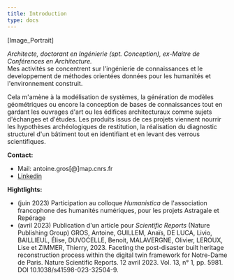 ```yaml
---
title: Introduction
type: docs
---
```


<!-- ![Portrait](https://www.aria.archi.fr/wp-content/uploads/2021/09/Antoine_Gros3.jpg) -->

[Image_Portrait]

*Architecte, doctorant en Ingénierie (spt. Conception), ex-Maitre de Conférences en Architecture.*\
Mes activités se concentrent sur l'ingénierie de connaissances et le developpement de méthodes orientées données pour les humanités et l'environnement construit.

Cela m'amène à la modélisation de systèmes, la génération de modèles géométriques ou encore la conception de bases de connaissances tout en gardant les ouvrages d'art ou les édifices architecturaux comme sujets d'échanges et d'études. Les produits issus de ces projets viennent nourrir les hypothèses archéologiques de restitution, la réalisation du diagnostic structurel d'un bâtiment tout en identifiant et en levant des verrous scientifiques.

**Contact:**
+ Mail: antoine.gros[@]map.cnrs.fr
+ [Linkedin](https://www.linkedin.com/in/antoine-gros-225425147/)


**Hightlights:**
+ (juin 2023) Participation au colloque *Humanistica* de l'association francophone des humanités numériques, pour les projets Astragale et Repérage
+ (avril 2023) Publication d'un article pour *Scientific Reports* (Nature Publishing Group)
GROS, Antoine, GUILLEM, Anaïs, DE LUCA, Livio, BAILLIEUL, Élise, DUVOCELLE, Benoit, MALAVERGNE, Olivier, LEROUX, Lise et ZIMMER, Thierry, 2023. Faceting the post-disaster built heritage reconstruction process within the digital twin framework for Notre-Dame de Paris. Nature Scientific Reports. 12 avril 2023. Vol. 13, n° 1, pp. 5981. DOI 10.1038/s41598-023-32504-9. 